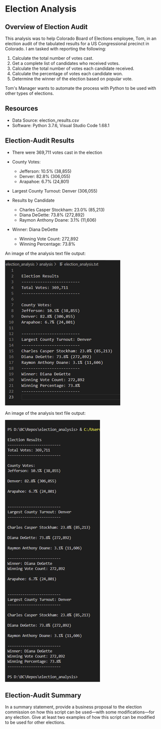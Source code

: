 # Election Analysis


## Overview of Election Audit
This analysis was to help Colorado Board of Elections employee, Tom, in an election audit of the tabulated results for a US Congressional precinct in Colorado. I am tasked with reporting the following:

1. Calculate the total number of votes cast.
2. Get a complete list of candidates who received votes.
3. Calculate the total number of votes each candidate received.
4. Calculate the percentage of votes each candidate won.
5. Determine the winner of the election based on popular vote.

 Tom's Manager wants to automate the process with Python to be used with other types of elections. 

 ## Resources
- Data Source: election_results.csv
- Software: Python 3.7.6, Visual Studio Code 1.68.1

## Election-Audit Results
* There were 369,711 votes cast in the election

* County Votes:
  * Jefferson: 10.5% (38,855)
  * Denver: 82.8% (306,055)
  * Arapahoe: 6.7% (24,801)

* Largest County Turnout: Denver (306,055)

* Results by Candidate 
  * Charles Casper Stockham: 23.0% (85,213)
  * Diana DeGette: 73.8% (272,892)
  * Raymon Anthony Doane: 3.1% (11,606)

* Winner: Diana DeGette
  * Winning Vote Count: 272,892
  * Winning Percentage: 73.8%

An image of the analysis text file output:

![analysis text](/resources/results_txt.png)

An image of the analysis text file output:

![analysis terminal](/resources/results_terminal.png)

## Election-Audit Summary
In a summary statement, provide a business proposal to the election commission on how this script can be used—with some modifications—for any election. Give at least two examples of how this script can be modified to be used for other elections.